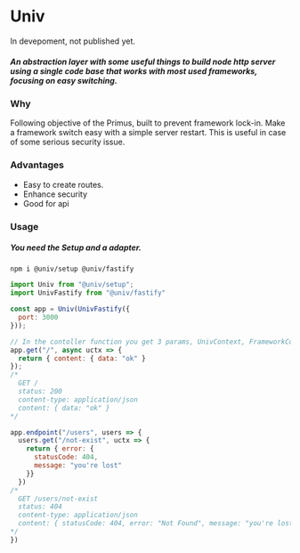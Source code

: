 # Univ

In devepoment, not published yet.

##### An abstraction layer with some useful things to build node http server using a single code base that works with most used frameworks, focusing on easy switching.

### Why

Following objective of the Primus, built to prevent framework lock-in. Make a framework switch easy with a simple server restart. This is useful in case of some serious security issue.

### Advantages

- Easy to create routes.
- Enhance security
- Good for api

### Usage

##### You need the Setup and a adapter.

```shell
npm i @univ/setup @univ/fastify
```

```javascript
import Univ from "@univ/setup";
import UnivFastify from "@univ/fastify"

const app = Univ(UnivFastify({
  port: 3000
}));

// In the contoller function you get 3 params, UnivContext, FrameworkContext, UnivInstance
app.get("/", async uctx => {
  return { content: { data: "ok" }
});
/*
  GET /
  status: 200
  content-type: application/json
  content: { data: "ok" }
*/

app.endpoint("/users", users => {
  users.get("/not-exist", uctx => {
    return { error: {
      statusCode: 404,
      message: "you're lost"
    }}
  })
/*
  GET /users/not-exist
  status: 404
  content-type: application/json
  content: { statusCode: 404, error: "Not Found", message: "you're lost" }
*/
})
```
